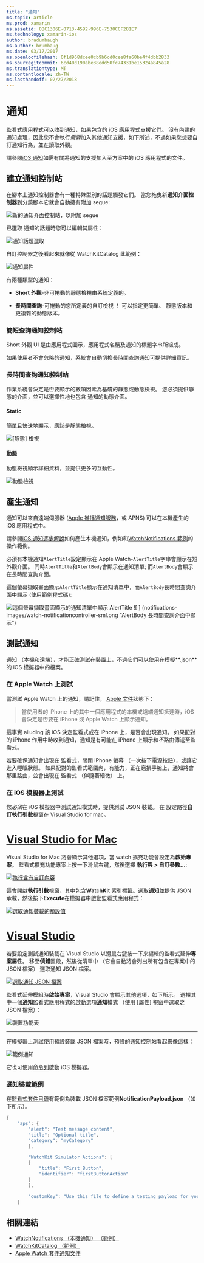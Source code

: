 ```yaml
---
title: "通知"
ms.topic: article
ms.prod: xamarin
ms.assetid: 0BC1306E-0713-4592-996E-7530CCF281E7
ms.technology: xamarin-ios
author: bradumbaugh
ms.author: brumbaug
ms.date: 03/17/2017
ms.openlocfilehash: 0f1d968dcee0cb9b6cd0cee8fa60be4f4dbb2833
ms.sourcegitcommit: 6cd40d190abe38edd50fc74331be15324a845a28
ms.translationtype: MT
ms.contentlocale: zh-TW
ms.lasthandoff: 02/27/2018
---
```

# <a name="notifications"></a>通知

監看式應用程式可以收到通知，如果包含的 iOS 應用程式支援它們。 沒有內建的通知處理，因此您不會執行*需要*加入其他通知支援，如下所述，不過如果您想要自訂通知行為，並在讀取外觀。

請參閱[iOS 通知](~/ios/platform/user-notifications/deprecated/index.md)如需有關將通知的支援加入至方案中的 iOS 應用程式的文件。

## <a name="creating-notification-controllers"></a>建立通知控制站

在腳本上通知控制器會有一種特殊型別的話題觸發它們。 當您拖曳新**通知介面控制器**到分鏡腳本它就會自動擁有附加 segue:

![](notifications-images/notification-storyboard1.png "新的通知介面控制站，以附加 segue")

已選取 通知的話題時您可以編輯其屬性：

![](notifications-images/notification-storyboard2.png "通知話題選取")

自訂控制器之後看起來就像從 WatchKitCatalog 此範例：

![](notifications-images/notifications-segue.png "通知屬性")


有兩種類型的通知：

- **Short 外觀**-非可捲動的靜態檢視由系統定義的。

- **長時間查詢**-可捲動的您所定義的自訂檢視 ！ 可以指定更簡單、 靜態版本和更複雜的動態版本。

### <a name="short-look-notification-controller"></a>簡短查詢通知控制站

Short 外觀 UI 是由應用程式圖示，應用程式名稱及通知的標題字串所組成。

如果使用者不會忽略的通知，系統會自動切換長時間查詢通知可提供詳細資訊。


### <a name="long-look-notification-controller"></a>長時間查詢通知控制站

作業系統會決定是否要顯示的數項因素為基礎的靜態或動態檢視。 您必須提供靜態的介面，並可以選擇性地也包含 通知的動態介面。

#### <a name="static"></a>Static

簡單且快速地顯示，應該是靜態檢視。

![](notifications-images/notification-static.png "[靜態] 檢視")

#### <a name="dynamic"></a>動態

動態檢視顯示詳細資料，並提供更多的互動性。

![](notifications-images/notification-dynamic.png "動態檢視")


## <a name="generating-notifications"></a>產生通知

通知可以來自遠端伺服器 ([Apple 推播通知服務](https://developer.apple.com/library/ios/documentation/NetworkingInternet/Conceptual/RemoteNotificationsPG/Chapters/ApplePushService.html)，或 APNS) 可以在本機產生的 iOS 應用程式中。

請參閱[iOS 通知逐步解說](~/ios/platform/user-notifications/deprecated/local-notifications-in-ios-walkthrough.md)如何產生本機通知，例如和[WatchNotifications 範例](https://developer.xamarin.com/samples/monotouch/WatchKit/WatchNotifications/)的操作範例。

必須有本機通知`AlertTitle`設定顯示在 Apple Watch-`AlertTitle`字串會顯示在短外觀介面。 同時`AlertTitle`和`AlertBody`會顯示在通知清單; 而`AlertBody`會顯示在長時間查詢介面。

這個螢幕擷取畫面顯示`AlertTitle`顯示在通知清單中，而`AlertBody`長時間查詢介面中顯示 (使用[範例程式碼](https://developer.xamarin.com/samples/monotouch/WatchKit/WatchNotifications/)):

![](notifications-images/watch-notificationslist-sml.png "這個螢幕擷取畫面顯示的通知清單中顯示 AlertTitle") ![ ] (notifications-images/watch-notificationcontroller-sml.png "AlertBody 長時間查詢介面中顯示")

## <a name="testing-notifications"></a>測試通知

通知 （本機和遠端），才能正確測試在裝置上，不過它們可以使用在模擬**.json**的 iOS 模擬器中的檔案。

### <a name="testing-on-apple-watch"></a>在 Apple Watch 上測試

當測試 Apple Watch 上的通知，請記住， [Apple 文件](https://developer.apple.com/library/ios/documentation/General/Conceptual/WatchKitProgrammingGuide/BasicSupport.html)狀態下：

> 當使用者的 iPhone 上的其中一個應用程式的本機或遠端通知抵達時，iOS 會決定是否要在 iPhone 或 Apple Watch 上顯示通知。

這事實 alluding 該 iOS 決定監看式或在 iPhone 上，是否會出現通知。 如果配對的 iPhone 作用中時收到通知，通知是有可能在 iPhone 上顯示和*不*路由傳送至監看式。

若要確保通知會出現在 監看式，關閉 iPhone 螢幕 （一次按下電源按鈕），或讓它進入睡眠狀態。 如果配對的監看式範圍內，有能力，正在磨損手腕上，通知將會那里路由，並會出現在 監看式 （伴隨著細微） 上。

### <a name="testing-on-the-ios-simulator"></a>在 iOS 模擬器上測試

您*必須*在 iOS 模擬器中測試通知模式時，提供測試 JSON 裝載。 在 設定路徑**自訂執行引數**視窗在 Visual Studio for mac。

# <a name="visual-studio-for-mactabvsmac"></a>[Visual Studio for Mac](#tab/vsmac)

Visual Studio for Mac 將會顯示其他選項，當 watch 擴充功能會設定為**啟始專案**。
監看式擴充功能專案上按一下滑鼠右鍵，然後選擇 **執行與 > 自訂參數...**:
    
[![](notifications-images/runwith-customparams-sml.png "執行含有自訂內容")](notifications-images/runwith-customparams.png)
    
這會開啟**執行引數**視窗，其中包含**WatchKit**  索引標籤。選取**通知**並提供 JSON 承載，然後按下**Execute**在模擬器中啟動監看式應用程式：
    
[![](notifications-images/runwith-execargs-sml.png "選取通知裝載的預設值")](notifications-images/runwith-execargs.png)

# <a name="visual-studiotabvswin"></a>[Visual Studio](#tab/vswin)

若要設定測試通知裝載在 Visual Studio 以滑鼠右鍵按一下来編輯的監看式延伸**專案屬性**。 移至**偵錯**區段，然後從清單中 （它會自動將會列出所有包含在專案中的 JSON 檔案） 選取通知 JSON 檔案。
    
[![](notifications-images/runwith-execargs-sml-vs.png "選取通知 JSON 檔案")](notifications-images/runwith-execargs-vs.png)

監看式延伸模組時**啟始專案**，Visual Studio 會顯示其他選項，如下所示。 選擇其中一個**通知**監看式應用程式的啟動選項**通知**模式 （使用 [屬性] 視窗中選取之 JSON 檔案）：
    
![](notifications-images/runwith-vs.png "裝置功能表")

-----

在模擬器上測試使用預設裝載 JSON 檔案時，預設的通知控制站看起來像這樣：

![](notifications-images/notification-debug-sml.png "範例通知")

它也可使用[命令列](~/ios/watchos/troubleshooting.md#command_line)啟動 iOS 模擬器。

### <a name="example-notification-payload"></a>通知裝載範例

在[監看式套件目錄](https://developer.xamarin.com/samples/monotouch/WatchKit/WatchKitCatalog/)有範例為裝載 JSON 檔案範例**NotificationPayload.json** （如下所示）。

```csharp
{
    "aps": {
        "alert": "Test message content",
        "title": "Optional title",
        "category": "myCategory"
        },

        "WatchKit Simulator Actions": [
        {
            "title": "First Button",
            "identifier": "firstButtonAction"
        }
        ],

        "customKey": "Use this file to define a testing payload for your notifications. The aps dictionary specifies the category, alert text and title. The WatchKit Simulator Actions array can provide info for one or more action buttons in addition to the standard Dismiss button. Any other top level keys are custom payload. If you have multiple such JSON files in your project, you'll be able to choose between them in when selecting to debug the notification interface of your Watch App."
    }
```



## <a name="related-links"></a>相關連結

- [WatchNotifications （本機通知） （範例）](https://developer.xamarin.com/samples/monotouch/WatchKit/WatchNotifications/)
- [WatchKitCatalog （範例）](https://developer.xamarin.com/samples/monotouch/WatchKit/WatchKitCatalog/)
- [Apple Watch 套件通知文件](https://developer.apple.com/library/ios/documentation/General/Conceptual/WatchKitProgrammingGuide/BasicSupport.html)
